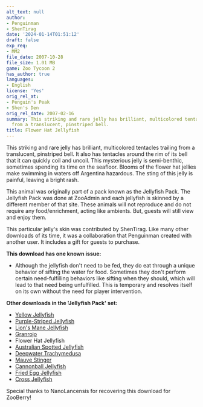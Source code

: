 ```yaml
---
alt_text: null
author:
- Penguinman
- ShenTirag
date: '2024-01-14T01:51:12'
draft: false
exp_req:
- MM2
file_date: 2007-10-28
file_size: 1.01 MB
game: Zoo Tycoon 2
has_author: true
languages:
- English
license: 'Yes'
orig_rel_at:
- Penguin's Peak
- Shen's Den
orig_rel_date: 2007-02-16
summary: This striking and rare jelly has brilliant, multicolored tentacles trailing
  from a translucent, pinstriped bell.
title: Flower Hat Jellyfish
---
```

This striking and rare jelly has brilliant, multicolored tentacles trailing from a translucent, pinstriped bell. It also has tentacles around the rim of its bell that it can quickly coil and uncoil. This mysterious jelly is semi-benthic, sometimes spending its time on the seafloor. Blooms of the flower hat jellies make swimming in waters off Argentina hazardous. The sting of this jelly is painful, leaving a bright rash.

This animal was originally part of a pack known as the Jellyfish Pack. The Jellyfish Pack was done at ZooAdmin and each jellyfish is skinned by a different member of that site. These animals will not reproduce and do not require any food/enrichment, acting like ambients. But, guests will still view and enjoy them.

This particular jelly's skin was contributed by ShenTirag. Like many other downloads of its time, it was a collaboration that Penguinman created with another user. It includes a gift for guests to purchase.

**This download has one known issue:**
- Although the jellyfish don't need to be fed, they do eat through a unique behavior of sifting the water for food. Sometimes they don't perform certain need-fulfilling behaviors like sifting when they should, which will lead to that need being unfulfilled. This is temporary and resolves itself on its own without the need for player intervention.

**Other downloads in the 'Jellyfish Pack' set:**
- [Yellow Jellyfish](<https://www.zooberry.org/mods/zt2/animals/fictional/yellow-jellyfish/>)
- [Purple-Striped Jellyfish](<https://www.zooberry.org/mods/zt2/animals/living/purple-striped-jellyfish/>)
- [Lion's Mane Jellyfish](<https://www.zooberry.org/mods/zt2/animals/living/lions-mane-jellyfish/>)
- [Granrojo](<https://www.zooberry.org/mods/zt2/animals/living/granrojo/>)
- Flower Hat Jellyfish
- [Australian Spotted Jellyfish](<https://www.zooberry.org/mods/zt2/animals/living/australian-spotted-jellyfish/>)
- [Deepwater Trachymedusa](<https://www.zooberry.org/mods/zt2/animals/living/deepwater-trachymedusa/>)
- [Mauve Stinger](<https://www.zooberry.org/mods/zt2/animals/living/mauve-stinger/>)
- [Cannonball Jellyfish](<https://www.zooberry.org/mods/zt2/animals/living/cannonball-jellyfish/>)
- [Fried Egg Jellyfish](<https://www.zooberry.org/mods/zt2/animals/living/fried-egg-jellyfish/>)
- [Cross Jellyfish](<https://www.zooberry.org/mods/zt2/animals/living/cross-jellyfish/>)

Special thanks to NanoLancensis for recovering this download for ZooBerry!